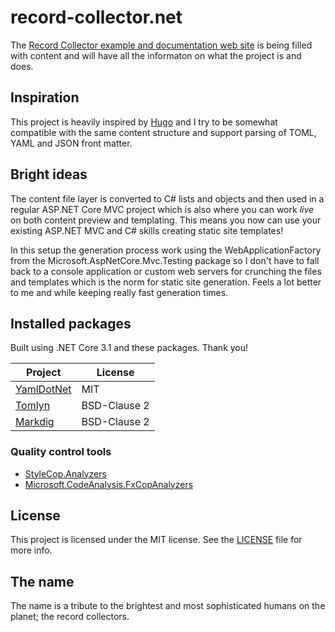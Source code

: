 # record-collector.net

The [Record Collector example and documentation web site](https://record-collector.net) is being filled with content and will have all the informaton on what the project is and does.

## Inspiration

This project is heavily inspired by [Hugo](https://gohugo.io/) and I try to be somewhat compatible with the same content structure and support parsing of TOML, YAML and JSON front matter.

## Bright ideas

The content file layer is converted to C# lists and objects and then used in a regular ASP.NET Core MVC project which is also where you can work _live_ on both content preview and templating. This means you now can use your existing ASP.NET MVC and C# skills creating static site templates!

In this setup the generation process work using the WebApplicationFactory from the Microsoft.AspNetCore.Mvc.Testing package so I don't have to fall back to a console application or custom web servers for crunching the files and templates which is the norm for static site generation. Feels a lot better to me and while keeping really fast generation times.

## Installed packages

Built using .NET Core 3.1 and these packages. Thank you!

| Project                                                 | License      |
|---------------------------------------------------------|--------------|
| [YamlDotNet](https://github.com/aaubry/YamlDotNet/wiki) | MIT          |
| [Tomlyn](https://github.com/xoofx/Tomlyn)               | BSD-Clause 2 |
| [Markdig](https://github.com/lunet-io/markdig)          | BSD-Clause 2 |

### Quality control tools

* [StyleCop.Analyzers](https://github.com/DotNetAnalyzers/StyleCopAnalyzers)
* [Microsoft.CodeAnalysis.FxCopAnalyzers](https://github.com/dotnet/roslyn-analyzers)

## License

This project is licensed under the MIT license. See the [LICENSE](LICENSE) file for more info.

## The name

The name is a tribute to the brightest and most sophisticated humans on the planet; the record collectors.
